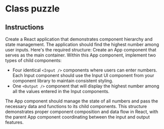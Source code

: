 # Class puzzle

## Instructions
Create a React application that demonstrates component hierarchy and state management. The application should find the highest number among user inputs. Here's the required structure:
Create an App component that serves as the main container. Within this App component, implement two types of child components:

- Four identical ```<Input />``` components where users can enter numbers. Each Input component should use the Input UI component from your component library to maintain consistent styling.
- One ```<Output />``` component that will display the highest number among all the values entered in the Input components.

The App component should manage the state of all numbers and pass the necessary data and functions to its child components. This structure demonstrates proper component composition and data flow in React, with the parent App component coordinating between the input and output features.

